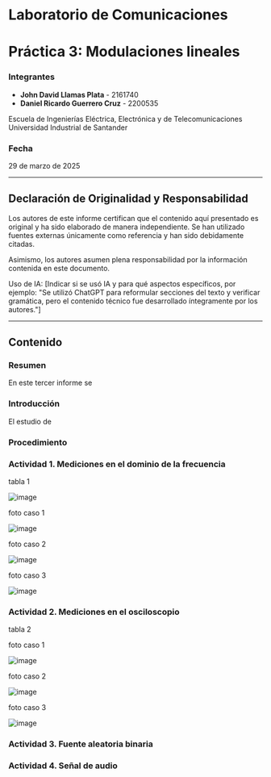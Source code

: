 # Laboratorio de Comunicaciones
# Práctica 3: Modulaciones lineales

### Integrantes
- **John David Llamas Plata** - 2161740
- **Daniel Ricardo Guerrero Cruz** - 2200535

Escuela de Ingenierías Eléctrica, Electrónica y de Telecomunicaciones  
Universidad Industrial de Santander

### Fecha
29 de marzo de 2025

---

## Declaración de Originalidad y Responsabilidad
Los autores de este informe certifican que el contenido aquí presentado es original y ha sido elaborado de manera independiente. Se han utilizado fuentes externas únicamente como referencia y han sido debidamente citadas.

Asimismo, los autores asumen plena responsabilidad por la información contenida en este documento. 

Uso de IA: [Indicar si se usó IA y para qué aspectos específicos, por ejemplo: "Se utilizó ChatGPT para reformular secciones del texto y verificar gramática, pero el contenido técnico fue desarrollado íntegramente por los autores."]

---
## Contenido

### Resumen
En este tercer informe se 

### Introducción
El estudio de 

### Procedimiento

### Actividad 1. Mediciones en el dominio de la frecuencia

tabla 1

![image](https://github.com/user-attachments/assets/c2937267-edb9-4c82-9a04-6ca97dfef78c)

foto caso 1

![image](https://github.com/user-attachments/assets/60c786b7-9966-4646-9f0c-ae88822ed4c8)

foto caso 2

![image](https://github.com/user-attachments/assets/fe47ef54-c550-492a-92ff-b566564fde23)

foto caso 3

![image](https://github.com/user-attachments/assets/5dcb8da4-865b-40fc-9548-4d5de396ddea)

### Actividad 2. Mediciones en el osciloscopio

tabla 2

foto caso 1

![image](https://github.com/user-attachments/assets/b217964a-fd9a-4e0e-8fef-17e2827452d9)

foto caso 2

![image](https://github.com/user-attachments/assets/b1f60055-8a99-4a06-947a-904deacd0746)

foto caso 3

![image](https://github.com/user-attachments/assets/f68118ea-a924-4842-b784-f7cff88bb995)

### Actividad 3. Fuente aleatoria binaria

### Actividad 4. Señal de audio


